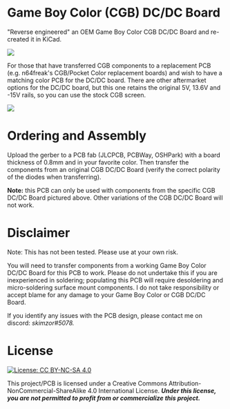 # Game Boy Color (CGB) DC/DC Board
  
"Reverse engineered" an OEM Game Boy Color CGB DC/DC Board and re-created it in KiCad.

![](images/dc_board.jpg)

For those that have transferred CGB components to a replacement PCB (e.g. n64freak's CGB/Pocket Color replacement boards) and wish to have a matching color PCB for the DC/DC board.  There are other aftermarket options for the DC/DC board, but this one retains the original 5V, 13.6V and -15V rails, so you can use the stock CGB screen.

![](images/complete.png)

# Ordering and Assembly

Upload the gerber to a PCB fab (JLCPCB, PCBWay, OSHPark) with a board thickness of 0.8mm and in your favorite color.  Then transfer the components from an original CGB DC/DC Board (verify the correct polarity of the diodes when transferring).  

**Note:** this PCB can only be used with components from the specific CGB DC/DC Board pictured above. Other variations of the CGB DC/DC Board will not work.

# Disclaimer

Note: This has not been tested. Please use at your own risk.

You will need to transfer components from a working Game Boy Color DC/DC Board for this PCB to work.  Please do not undertake this if you are inexperienced in soldering; populating this PCB will require desoldering and micro-soldering surface mount components.  I do not take responsibility or accept blame for any damage to your Game Boy Color or CGB DC/DC Board. 

If you identify any issues with the PCB design, please contact me on discord: *skimzor#5078.*

# License

 [![License: CC BY-NC-SA 4.0](https://licensebuttons.net/l/by-nc-sa/4.0/80x15.png)](https://creativecommons.org/licenses/by-nc-sa/4.0/)
 
This project/PCB is licensed under a Creative Commons Attribution-NonCommercial-ShareAlike 4.0 International License. ***Under this license, you are not permitted to profit from or commercialize this project.***
